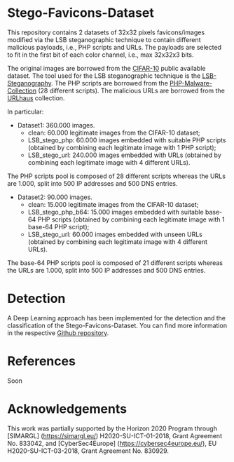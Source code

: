 # Stego-Favicons-Dataset

This repository contains 2 datasets of 32x32 pixels favicons/images modified via the LSB steganographic technique to contain different malicious payloads, i.e., PHP scripts and URLs. 
The payloads are selected to fit in the first bit of each color channel, i.e., max 32x32x3 bits.  
 

The original images are borrowed from the [CIFAR-10](https://www.cs.toronto.edu/~kriz/cifar.html) public available dataset.
The tool used for the LSB steganographic technique is the [LSB-Steganography](https://github.com/RobinDavid/LSB-Steganography).
The PHP scripts are borrowed from the [PHP-Malware-Collection](https://github.com/marcocesarato/PHP-Malware-Collection) (28 different scripts).
The malicious URLs are borrowed from the [URLhaus](https://urlhaus.abuse.ch) collection.


In particular:
- Dataset1: 360.000 images. 
	- clean: 60.000 legitimate images from the CIFAR-10 dataset;
	- LSB_stego_php: 60.000 images embedded with suitable PHP scripts (obtained by combining each legitimate image with 1 PHP script);
	- LSB_stego_url: 240.000 images embedded with URLs (obtained by combining each legitimate image with 4 different URLs).

The PHP scripts pool is composed of 28 different scripts whereas the URLs are 1.000, split into 500 IP addresses and 500 DNS entries.

- Dataset2: 90.000 images.
	- clean: 15.000 legitimate images from the CIFAR-10 dataset;
	- LSB_stego_php_b64: 15.000 images embedded with suitable base-64 PHP scripts (obtained by combining each legitimate image with 1 base-64 PHP script);
	- LSB_stego_url: 60.000 images embedded with unseen URLs (obtained by combining each legitimate image with 4 different URLs).


The base-64 PHP scripts pool is composed of 21 different scripts whereas the URLs are 1.000, split into 500 IP addresses and 500 DNS entries.
# Detection
A Deep Learning approach has been implemented for the detection and the classification of the Stego-Favicons-Dataset. You can find more information in the respective [Github repository](https://github.com/massimo-guarascio/FaviconStegoDetection).

# References
Soon

# Acknowledgements 
This work was partially supported by the Horizon 2020 Program through [SIMARGL] (https://simargl.eu/) H2020-SU-ICT-01-2018, Grant Agreement No. 833042, and [CyberSec4Europe] (https://cybersec4europe.eu/), EU  H2020-SU-ICT-03-2018, Grant Agreement No. 830929.
